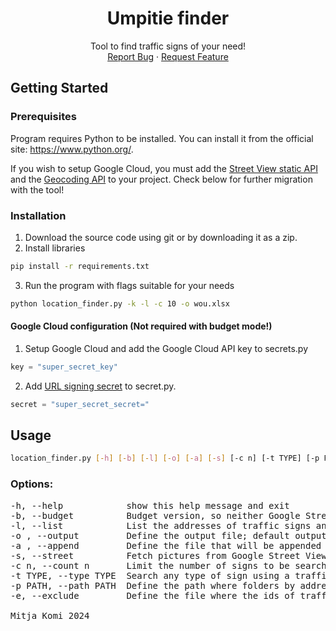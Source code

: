 <div align="center">
    <h1 align="center">Umpitie finder</h1>
    <p align="center">
        Tool to find traffic signs of your need!
        <br />
        <a href="https://github.com/MitjaWasTaken/umpikuja-finder/issues">Report Bug</a>
        ·
        <a href="https://github.com/MitjaWasTaken/umpikuja-finder/issues">Request Feature</a>
    </p>
</div>


## Getting Started

### Prerequisites
Program requires Python to be installed. You can install it from the official site: https://www.python.org/. 

If you wish to setup Google Cloud, you must add the <a href="https://developers.google.com/maps/documentation/streetview/overview">Street View static API</a> and the <a href="https://developers.google.com/maps/documentation/geocoding/overview">Geocoding API</a> to your project. Check below for further migration with the tool!

### Installation
1. Download the source code using git or by downloading it as a zip.
2. Install libraries
```sh
pip install -r requirements.txt
``` 
3. Run the program with flags suitable for your needs
```sh
python location_finder.py -k -l -c 10 -o wou.xlsx
```

#### Google Cloud configuration (Not required with budget mode!)
1. Setup Google Cloud and add the Google Cloud API key to secrets.py
````py
key = "super_secret_key"
````
2. Add <a href="https://developers.google.com/maps/documentation/maps-static/digital-signature">URL signing secret</a> to secret.py.
```py
secret = "super_secret_secret="
```

## Usage
```sh
location_finder.py [-h] [-b] [-l] [-o] [-a] [-s] [-c n] [-t TYPE] [-p PATH] [-e EXCLUDE]
```

### Options:
<pre>
-h, --help            show this help message and exit
-b, --budget          Budget version, so neither Google Street View photos nor addresses, only coordinates to the output file
-l, --list            List the addresses of traffic signs and possible descriptions in Excel
-o , --output         Define the output file; default output.xlsx
-a , --append         Define the file that will be appended to the start of the output file; default output.xls (Please don't give a file that isn't the output of this program. Not compatible with the output of the budget Excel)
-s, --street          Fetch pictures from Google Street View to folders by addresses (not 100% accurate due to very good data provided by the Finnish Transport Infrastructure Agency)
-c n, --count n       Limit the number of signs to be searched
-t TYPE, --type TYPE  Search any type of sign using a traffic sign type. For example, A1.1 for mutka
-p PATH, --path PATH  Define the path where folders by addresses with pictures are stored (requires -s parameter)
-e, --exclude         Define the file where the ids of traffic signs that will be excluded are saved and the ids of searched signs will be saved

Mitja Komi 2024
</pre>